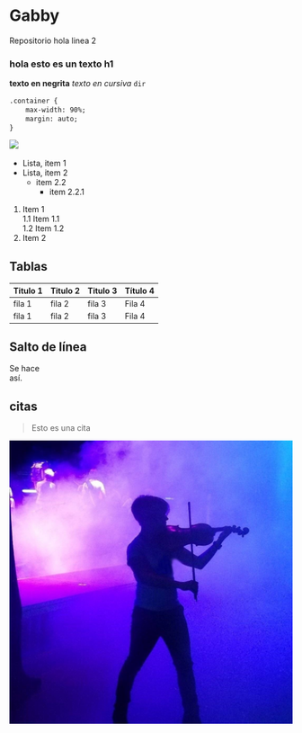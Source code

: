 # Gabby
Repositorio
hola
linea 2

### hola esto es un texto h1

__texto en negrita__
_texto en cursiva_
`dir`
```
.container {
    max-width: 90%;
    margin: auto;
}
```

![](https://iescelia.org/web/wp-content/uploads/2012/05/iescelia_1950.jpg)

* Lista, item 1
* Lista, item 2
    * item 2.2
        * item 2.2.1

1. Item 1  
  1.1 Item 1.1  
  1.2 Item 1.2  
2. Item 2  

## Tablas

|Titulo 1| Titulo 2 | Titulo 3 | Título 4
| --- |--- | --- | --- 
|fila 1| fila 2 | fila 3 | Fila 4
|fila 1| fila 2 | fila 3 | Fila 4

## Salto de línea
Se hace  
así.

## citas

>Esto es una cita

<!-- Comentario -->

![](images/321547088_139317235627669_3484483960761045935_n.jpg)